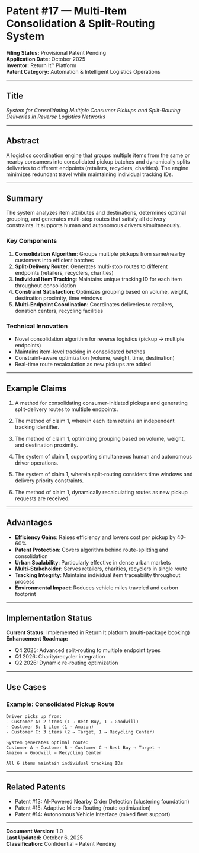 # Patent #17 — Multi-Item Consolidation & Split-Routing System

**Filing Status:** Provisional Patent Pending  
**Application Date:** October 2025  
**Inventor:** Return It™ Platform  
**Patent Category:** Automation & Intelligent Logistics Operations

---

## Title

*System for Consolidating Multiple Consumer Pickups and Split-Routing Deliveries in Reverse Logistics Networks*

---

## Abstract

A logistics coordination engine that groups multiple items from the same or nearby consumers into consolidated pickup batches and dynamically splits deliveries to different endpoints (retailers, recyclers, charities). The engine minimizes redundant travel while maintaining individual tracking IDs.

---

## Summary

The system analyzes item attributes and destinations, determines optimal grouping, and generates multi-stop routes that satisfy all delivery constraints. It supports human and autonomous drivers simultaneously.

### Key Components

1. **Consolidation Algorithm**: Groups multiple pickups from same/nearby customers into efficient batches
2. **Split-Delivery Router**: Generates multi-stop routes to different endpoints (retailers, recyclers, charities)
3. **Individual Item Tracking**: Maintains unique tracking ID for each item throughout consolidation
4. **Constraint Satisfaction**: Optimizes grouping based on volume, weight, destination proximity, time windows
5. **Multi-Endpoint Coordination**: Coordinates deliveries to retailers, donation centers, recycling facilities

### Technical Innovation

- Novel consolidation algorithm for reverse logistics (pickup → multiple endpoints)
- Maintains item-level tracking in consolidated batches
- Constraint-aware optimization (volume, weight, time, destination)
- Real-time route recalculation as new pickups are added

---

## Example Claims

1. A method for consolidating consumer-initiated pickups and generating split-delivery routes to multiple endpoints.

2. The method of claim 1, wherein each item retains an independent tracking identifier.

3. The method of claim 1, optimizing grouping based on volume, weight, and destination proximity.

4. The system of claim 1, supporting simultaneous human and autonomous driver operations.

5. The system of claim 1, wherein split-routing considers time windows and delivery priority constraints.

6. The method of claim 1, dynamically recalculating routes as new pickup requests are received.

---

## Advantages

* **Efficiency Gains**: Raises efficiency and lowers cost per pickup by 40-60%
* **Patent Protection**: Covers algorithm behind route-splitting and consolidation
* **Urban Scalability**: Particularly effective in dense urban markets
* **Multi-Stakeholder**: Serves retailers, charities, recyclers in single route
* **Tracking Integrity**: Maintains individual item traceability throughout process
* **Environmental Impact**: Reduces vehicle miles traveled and carbon footprint

---

## Implementation Status

**Current Status:** Implemented in Return It platform (multi-package booking)  
**Enhancement Roadmap:**
- Q4 2025: Advanced split-routing to multiple endpoint types
- Q1 2026: Charity/recycler integration
- Q2 2026: Dynamic re-routing optimization

---

## Use Cases

### Example: Consolidated Pickup Route
```
Driver picks up from:
- Customer A: 2 items (1 → Best Buy, 1 → Goodwill)
- Customer B: 1 item (1 → Amazon)
- Customer C: 3 items (2 → Target, 1 → Recycling Center)

System generates optimal route:
Customer A → Customer B → Customer C → Best Buy → Target → 
Amazon → Goodwill → Recycling Center

All 6 items maintain individual tracking IDs
```

---

## Related Patents

- Patent #13: AI-Powered Nearby Order Detection (clustering foundation)
- Patent #15: Adaptive Micro-Routing (route optimization)
- Patent #14: Autonomous Vehicle Interface (mixed fleet support)

---

**Document Version:** 1.0  
**Last Updated:** October 6, 2025  
**Classification:** Confidential - Patent Pending
